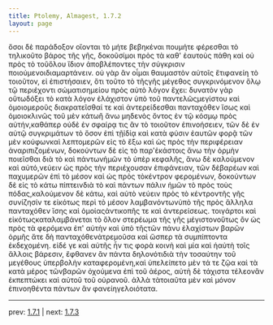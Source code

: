 ```yaml
---
title: Ptolemy, Almagest, 1.7.2
layout: page
---
```


ὅσοι δὲ παράδοξον οἴονται τὸ μήτε βεβηκέναι πουμήτε φέρεσθαι τὸ τηλικοῦτο βάρος τῆς γῆς, δοκοῦσίμοι πρὸς τὰ καθ' ἑαυτοὺς πάθη καὶ οὐ πρὸς τὸ τοῦὅλου ἴδιον ἀποβλέποντες τὴν σύγκρισιν ποιούμενοιδιαμαρτάνειν. οὐ γὰρ ἂν οἶμαι θαυμαστὸν αὐτοῖς ἔτιφανείη τὸ τοιοῦτον, εἰ ἐπιστήσαιεν, ὅτι τοῦτο τὸ τῆςγῆς μέγεθος συγκρινόμενον ὅλῳ τῷ περιέχοντι σώματισημείου πρὸς αὐτὸ λόγον ἔχει: δυνατὸν γὰρ οὕτωδόξει τὸ κατὰ λόγον ἐλάχιστον ὑπὸ τοῦ παντελῶςμεγίστου καὶ ὁμοιομεροῦς διακρατεῖσθαί τε καὶ ἀντερείδεσθαι πανταχόθεν ἴσως καὶ ὁμοιοκλινῶς τοῦ μὲν κάτωἢ ἄνω μηδενὸς ὄντος ἐν τῷ κόσμῳ πρὸς αὐτήν,καθάπερ οὐδὲ ἐν σφαίρᾳ τις ἂν τὸ τοιοῦτον ἐπινοήσειεν, τῶν δὲ ἐν αὐτῷ συγκριμάτων τὸ ὅσον ἐπὶ τῇἰδίᾳ καὶ κατὰ φύσιν ἑαυτῶν φορᾷ τῶν μὲν κούφωνκαὶ λεπτομερῶν εἰς τὸ ἔξω καὶ ὡς πρὸς τὴν περιφέρειαν ἀναριπιζομένων, δοκούντων δὲ εἰς τὸ παρ'ἑκάστοις ἄνω τὴν ὁρμὴν ποιεῖσθαι διὰ τὸ καὶ πάντωνἡμῶν τὸ ὑπὲρ κεφαλῆς, ἄνω δὲ καλούμενον καὶ αὐτό,νεύειν ὡς πρὸς τὴν περιέχουσαν ἐπιφάνειαν, τῶν δὲβαρέων καὶ παχυμερῶν ἐπὶ τὸ μέσον καὶ ὡς πρὸς τὸκέντρον φερομένων, δοκούντων δὲ εἰς τὸ κάτω πίπτεινδιὰ τὸ καὶ πάντων πάλιν ἡμῶν τὸ πρὸς τοὺς πόδας,καλούμενον δὲ κάτω, καὶ αὐτὸ νεύειν πρὸς τὸ κέντροντῆς γῆς συνίζησίν τε εἰκότως περὶ τὸ μέσον λαμβανόντωνὑπὸ τῆς πρὸς ἄλληλα πανταχόθεν ἴσης καὶ ὁμοίαςἀντικοπῆς τε καὶ ἀντερείσεως. τοιγάρτοι καὶ εἰκότωςκαταλαμβάνεται τὸ ὅλον στερέωμα τῆς γῆς μέγιστονοὕτως ὂν ὡς πρὸς τὰ φερόμενα ἐπ' αὐτὴν καὶ ὑπὸ τῆςτῶν πάνυ ἐλαχίστων βαρῶν ὁρμῆς ἅτε δὴ πανταχόθενἀτρεμοῦσα καὶ ὥσπερ τὰ συμπίπτοντα ἐκδεχομένη. εἰδέ γε καὶ αὐτῆς ἦν τις φορὰ κοινὴ καὶ μία καὶ ἡαὐτὴ τοῖς ἄλλοις βάρεσιν, ἔφθανεν ἂν πάντα δηλονότιδιὰ τὴν τοσαύτην τοῦ μεγέθους ὑπερβολὴν καταφερομένη,καὶ ὑπελείπετο μὲν τά τε ζῷα καὶ τὰ κατὰ μέρος τῶνβαρῶν ὀχούμενα ἐπὶ τοῦ ἀέρος, αὐτὴ δὲ τάχιστα τέλεονἂν ἐκπεπτώκει καὶ αὐτοῦ τοῦ οὐρανοῦ. ἀλλὰ τὰτοιαῦτα μὲν καὶ μόνον ἐπινοηθέντα πάντων ἂν φανείηγελοιότατα.

---

prev: [1.7.1](../1.7.1/) | next: [1.7.3](../1.7.3/)

